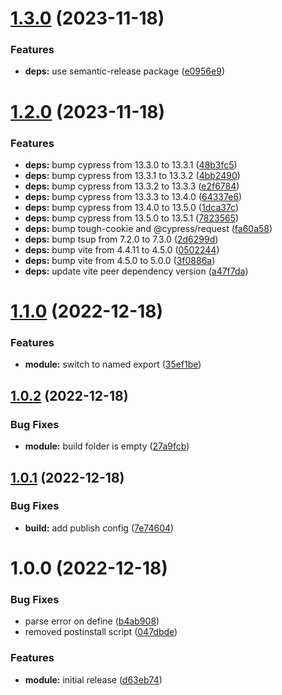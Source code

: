 # [1.3.0](https://github.com/sws2apps/vite-plugin-package-version/compare/v1.2.0...v1.3.0) (2023-11-18)


### Features

* **deps:** use semantic-release package ([e0956e9](https://github.com/sws2apps/vite-plugin-package-version/commit/e0956e9429438fee96b4b5004bb7c305fe147261))

# [1.2.0](https://github.com/sws2apps/vite-plugin-package-version/compare/v1.1.0...v1.2.0) (2023-11-18)


### Features

* **deps:** bump cypress from 13.3.0 to 13.3.1 ([48b3fc5](https://github.com/sws2apps/vite-plugin-package-version/commit/48b3fc5ca1974e37481b2b2e95b5c328ed1ff9b8))
* **deps:** bump cypress from 13.3.1 to 13.3.2 ([4bb2490](https://github.com/sws2apps/vite-plugin-package-version/commit/4bb249043d204e996861a3f5fdc839e96ebc2eb0))
* **deps:** bump cypress from 13.3.2 to 13.3.3 ([e2f6784](https://github.com/sws2apps/vite-plugin-package-version/commit/e2f6784e8cef3a9abdcf513a5368432a605e44e0))
* **deps:** bump cypress from 13.3.3 to 13.4.0 ([64337e6](https://github.com/sws2apps/vite-plugin-package-version/commit/64337e6757b42b29d8345fa1de87146cc7512a8a))
* **deps:** bump cypress from 13.4.0 to 13.5.0 ([1dca37c](https://github.com/sws2apps/vite-plugin-package-version/commit/1dca37c9c68da8f59a8bd725558247ee5e41cc8c))
* **deps:** bump cypress from 13.5.0 to 13.5.1 ([7823565](https://github.com/sws2apps/vite-plugin-package-version/commit/7823565e35e956cf080e3a4b92d23e1fc1b6015d))
* **deps:** bump tough-cookie and @cypress/request ([fa60a58](https://github.com/sws2apps/vite-plugin-package-version/commit/fa60a58d1cc51fa9e6323833ff745a3db2486b92))
* **deps:** bump tsup from 7.2.0 to 7.3.0 ([2d6299d](https://github.com/sws2apps/vite-plugin-package-version/commit/2d6299de1221b52c4860a73bd4b92f2d02d5287a))
* **deps:** bump vite from 4.4.11 to 4.5.0 ([0502244](https://github.com/sws2apps/vite-plugin-package-version/commit/0502244a2ecf10cca18cd5e18e91b08a7e45c0e4))
* **deps:** bump vite from 4.5.0 to 5.0.0 ([3f0886a](https://github.com/sws2apps/vite-plugin-package-version/commit/3f0886a024c62a839a7093d4a07908d3a811a98b))
* **deps:** update vite peer dependency version ([a47f7da](https://github.com/sws2apps/vite-plugin-package-version/commit/a47f7da15d7a5a4347414deba4fa362d5a935a89))

# [1.1.0](https://github.com/sws2apps/vite-plugin-package-version/compare/v1.0.2...v1.1.0) (2022-12-18)


### Features

* **module:** switch to named export ([35ef1be](https://github.com/sws2apps/vite-plugin-package-version/commit/35ef1be2fa7bb439e42fa8e62470a10c5d8b09ca))

## [1.0.2](https://github.com/sws2apps/vite-plugin-package-version/compare/v1.0.1...v1.0.2) (2022-12-18)


### Bug Fixes

* **module:** build folder is empty ([27a9fcb](https://github.com/sws2apps/vite-plugin-package-version/commit/27a9fcb29870705927e776c7de414223125b206c))

## [1.0.1](https://github.com/sws2apps/vite-plugin-package-version/compare/v1.0.0...v1.0.1) (2022-12-18)


### Bug Fixes

* **build:** add publish config ([7e74604](https://github.com/sws2apps/vite-plugin-package-version/commit/7e74604e69e63b611dbcdaa0c74bd36d6259ec12))

# 1.0.0 (2022-12-18)


### Bug Fixes

* parse error on define ([b4ab908](https://github.com/sws2apps/vite-plugin-package-version/commit/b4ab908ba2a04247a124fa7813a11ba663a264be))
* removed postinstall script ([047dbde](https://github.com/sws2apps/vite-plugin-package-version/commit/047dbdeb3b699dd2c8be3f1b44f87686aa3f8259))


### Features

* **module:** initial release ([d63eb74](https://github.com/sws2apps/vite-plugin-package-version/commit/d63eb746272b6554a256f836b5564b423b408e5b))
